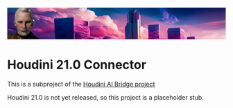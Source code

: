 ![Zabob and city banner](docs/images/zabob-banner.jpg)

# Houdini 21.0 Connector

This is a subproject of the [Houdini AI Bridge project](../../README.md)

Houdini 21.0 is not yet released, so this project is a placeholder stub.
